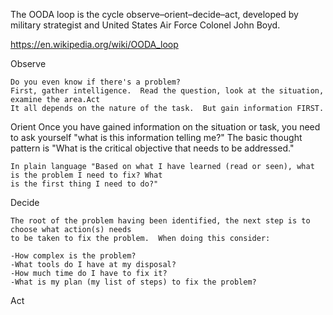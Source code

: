 The OODA loop is the cycle observe–orient–decide–act, developed by military strategist and United States Air Force Colonel John Boyd. 

https://en.wikipedia.org/wiki/OODA_loop


Observe 

    Do you even know if there's a problem?
    First, gather intelligence.  Read the question, look at the situation, examine the area.Act
    It all depends on the nature of the task.  But gain information FIRST.

Orient
    Once you have gained information on the situation or task, you need to ask yourself "what
    is this information telling me?"  The basic thought pattern is "What is the critical objective that needs 
    to be addressed."  

    In plain language "Based on what I have learned (read or seen), what is the problem I need to fix? What
    is the first thing I need to do?"


Decide

    The root of the problem having been identified, the next step is to choose what action(s) needs 
    to be taken to fix the problem.  When doing this consider:

    -How complex is the problem?
    -What tools do I have at my disposal?
    -How much time do I have to fix it?
    -What is my plan (my list of steps) to fix the problem?


Act